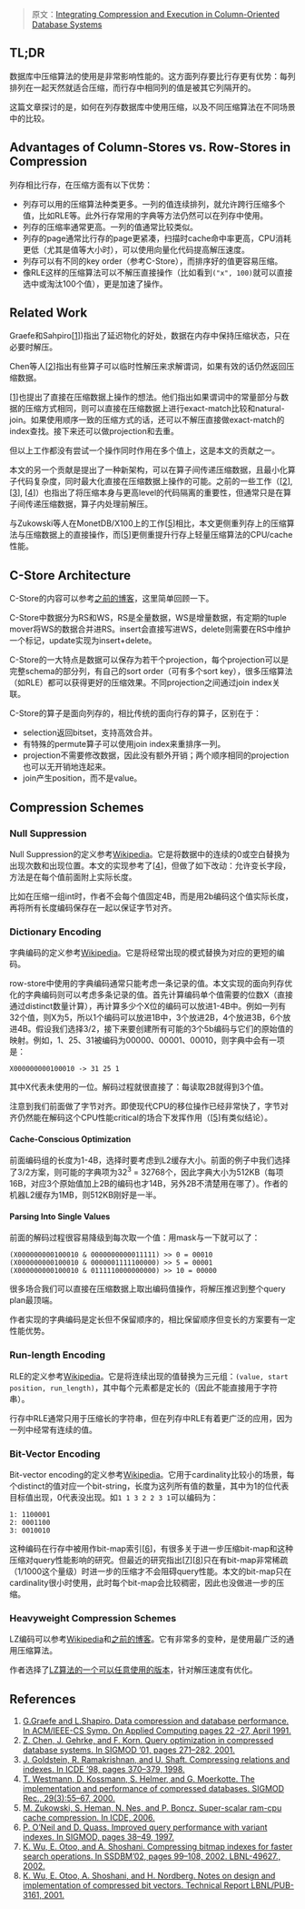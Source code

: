 > 原文：[Integrating Compression and Execution in Column-Oriented Database Systems](https://dl.acm.org/doi/abs/10.1145/1142473.1142548)

## TL;DR

数据库中压缩算法的使用是非常影响性能的。这方面列存要比行存更有优势：每列排列在一起天然就适合压缩，而行存中相同列的值是被其它列隔开的。

这篇文章探讨的是，如何在列存数据库中使用压缩，以及不同压缩算法在不同场景中的比较。

<!--more-->

## Advantages of Column-Stores vs. Row-Stores in Compression

列存相比行存，在压缩方面有以下优势：
- 列存可以用的压缩算法种类更多。一列的值连续排列，就允许跨行压缩多个值，比如RLE等。此外行存常用的字典等方法仍然可以在列存中使用。
- 列存的压缩率通常更高。一列的值通常比较类似。
- 列存的page通常比行存的page更紧凑，扫描时cache命中率更高，CPU消耗更低（尤其是值等大小时），可以使用向量化代码提高解压速度。
- 列存可以有不同的key order（参考C-Store），而排序好的值更容易压缩。
- 像RLE这样的压缩算法可以不解压直接操作（比如看到`("x", 100)`就可以直接选中或淘汰100个值），更是加速了操作。

## Related Work

Graefe和Sahpiro[[1]])指出了延迟物化的好处，数据在内存中保持压缩状态，只在必要时解压。

Chen等人[[2]]指出有些算子可以临时性解压来求解谓词，如果有效的话仍然返回压缩数据。

[[1]]也提出了直接在压缩数据上操作的想法。他们指出如果谓词中的常量部分与数据的压缩方式相同，则可以直接在压缩数据上进行exact-match比较和natural-join。如果使用顺序一致的压缩方式的话，还可以不解压直接做exact-match的index查找。接下来还可以做projection和去重。

但以上工作都没有尝试一个操作同时作用在多个值上，这是本文的贡献之一。

本文的另一个贡献是提出了一种新架构，可以在算子间传递压缩数据，且最小化算子代码复杂度，同时最大化直接在压缩数据上操作的可能。之前的一些工作（[[2]], [[3]], [[4]]）也指出了将压缩本身与更高level的代码隔离的重要性，但通常只是在算子间传递压缩数据，算子内处理前解压。

与Zukowski等人在MonetDB/X100上的工作[[5]]相比，本文更侧重列存上的压缩算法与压缩数据上的直接操作，而[[5]]更侧重提升行存上轻量压缩算法的CPU/cache性能。

## C-Store Architecture

C-Store的内容可以参考[之前的博客](/2020/08/13/c-store-a-column-oriented-dbms)，这里简单回顾一下。

C-Store中数据分为RS和WS，RS是全量数据，WS是增量数据，有定期的tuple mover将WS的数据合并进RS。insert会直接写进WS，delete则需要在RS中维护一个标记，update实现为insert+delete。

C-Store的一大特点是数据可以保存为若干个projection，每个projection可以是完整schema的部分列，有自己的sort order（可有多个sort key），很多压缩算法（如RLE）都可以获得更好的压缩效果。不同projection之间通过join index关联。

C-Store的算子是面向列存的，相比传统的面向行存的算子，区别在于：
- selection返回bitset，支持高效合并。
- 有特殊的permute算子可以使用join index来重排序一列。
- projection不需要修改数据，因此没有额外开销；两个顺序相同的projection也可以无开销地连起来。
- join产生position，而不是value。

## Compression Schemes
 
### Null Suppression

Null Suppression的定义参考[Wikipedia](https://en.wikipedia.org/wiki/Zero_suppression)。它是将数据中的连续的0或空白替换为出现次数和出现位置。本文的实现参考了[[4]]，但做了如下改动：允许变长字段，方法是在每个值前面附上实际长度。

比如在压缩一组int时，作者不会每个值固定4B，而是用2b编码这个值实际长度，再将所有长度编码保存在一起以保证字节对齐。

### Dictionary Encoding

字典编码的定义参考[Wikipedia](https://en.wikipedia.org/wiki/Dictionary_coder)。它是将经常出现的模式替换为对应的更短的编码。

row-store中使用的字典编码通常只能考虑一条记录的值。本文实现的面向列存优化的字典编码则可以考虑多条记录的值。首先计算编码单个值需要的位数X（直接通过distinct数量计算），再计算多少个X位的编码可以放进1-4B中。例如一列有32个值，则X为5，所以1个编码可以放进1B中，3个放进2B，4个放进3B，6个放进4B。假设我们选择3/2，接下来要创建所有可能的3个5b编码与它们的原始值的映射。例如，1、25、31被编码为00000、00001、00010，则字典中会有一项是：

```
X000000000100010 -> 31 25 1
```

其中X代表未使用的一位。解码过程就很直接了：每读取2B就得到3个值。

注意到我们前面做了字节对齐。即使现代CPU的移位操作已经非常快了，字节对齐仍然能在解码这个CPU性能critical的场合下发挥作用（[[5]]有类似结论）。

#### Cache-Conscious Optimization

前面编码组的长度为1-4B，选择时要考虑到L2缓存大小。前面的例子中我们选择了3/2方案，则可能的字典项为32<sup>3</sup> = 32768个，因此字典大小为512KB（每项16B，对应3个原始值加上2B的编码也才14B，另外2B不清楚用在哪了）。作者的机器L2缓存为1MB，则512KB刚好是一半。

#### Parsing Into Single Values

前面的解码过程很容易降级到每次取一个值：用mask与一下就可以了：

```
(X000000000100010 & 0000000000011111) >> 0 = 00010
(X000000000100010 & 0000001111100000) >> 5 = 00001
(X000000000100010 & 0111110000000000) >> 10 = 00000
```

很多场合我们可以直接在压缩数据上取出编码值操作，将解压推迟到整个query plan最顶端。

作者实现的字典编码是定长但不保留顺序的，相比保留顺序但变长的方案要有一定性能优势。

### Run-length Encoding

RLE的定义参考[Wikipedia](https://en.wikipedia.org/wiki/Run-length_encoding)。它是将连续出现的值替换为三元组：`(value, start position, run_length)`，其中每个元素都是定长的（因此不能直接用于字符串）。

行存中RLE通常只用于压缩长的字符串，但在列存中RLE有着更广泛的应用，因为一列中经常有连续的值。

### Bit-Vector Encoding

Bit-vector encoding的定义参考[Wikipedia](https://en.wikipedia.org/wiki/Bitmap_index)。它用于cardinality比较小的场景，每个distinct的值对应一个bit-string，长度为这列所有值的数量，其中为1的位代表目标值出现，0代表没出现。如`1 1 3 2 2 3 1`可以编码为：

```
1: 1100001
2: 0001100
3: 0010010
```

这种编码在行存中被用作bit-map索引[[6]]，有很多关于进一步压缩bit-map和这种压缩对query性能影响的研究。但最近的研究指出[[7]][[8]]只在有bit-map非常稀疏（1/1000这个量级）时进一步的压缩才不会阻碍query性能。本文的bit-map只在cardinality很小时使用，此时每个bit-map会比较稠密，因此也没做进一步的压缩。

### Heavyweight Compression Schemes

LZ编码可以参考[Wikipedia](https://en.wikipedia.org/wiki/Lempel%E2%80%93Ziv%E2%80%93Welch)和[之前的博客](/2020/10/09/understanding-compression)。它有非常多的变种，是使用最广泛的通用压缩算法。

作者选择了[LZ算法的一个可以任意使用的版本](http://www.lzop.org)，针对解压速度有优化。

## References

1. [G.Graefe and L.Shapiro. Data compression and database performance. In ACM/IEEE-CS Symp. On Applied Computing pages 22 -27, April 1991.][1]
1. [Z. Chen, J. Gehrke, and F. Korn. Query optimization in compressed database systems. In SIGMOD ’01, pages 271–282, 2001.][2]
1. [J. Goldstein, R. Ramakrishnan, and U. Shaft. Compressing relations and indexes. In ICDE ’98, pages 370–379, 1998.][3]
1. [T. Westmann, D. Kossmann, S. Helmer, and G. Moerkotte. The implementation and performance of compressed databases. SIGMOD Rec., 29(3):55–67, 2000.][4]
1. [M. Zukowski, S. Heman, N. Nes, and P. Boncz. Super-scalar ram-cpu cache compression. In ICDE, 2006.][5]
1. [P. O’Neil and D. Quass. Improved query performance with variant indexes. In SIGMOD, pages 38–49, 1997.][6]
1. [K. Wu, E. Otoo, and A. Shoshani. Compressing bitmap indexes for faster search operations. In SSDBM’02, pages 99–108, 2002. LBNL-49627., 2002.][7]
1. [K. Wu, E. Otoo, A. Shoshani, and H. Nordberg. Notes on design and implementation of compressed bit vectors. Technical Report LBNL/PUB-3161, 2001.][8]

[1]: https://cs.brown.edu/courses/cs227/archives/2008/Papers/Compression/GraefeShapiro.pdf
[2]: https://dl.acm.org/doi/abs/10.1145/375663.375692
[3]: https://ieeexplore.ieee.org/abstract/document/655800/
[4]: https://dl.acm.org/doi/abs/10.1145/362084.362137
[5]: https://ieeexplore.ieee.org/abstract/document/1617427/
[6]: https://dl.acm.org/doi/abs/10.1145/253260.253268
[7]: https://ieeexplore.ieee.org/abstract/document/1029710/
[8]: https://escholarship.org/uc/item/9zz3r6k7